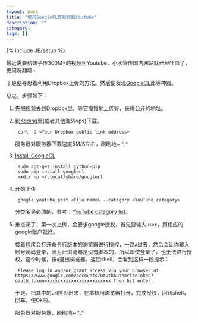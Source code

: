 ```yaml
---
layout: post
title: "使用GoogleCL传视频到Youtube"
description: ""
category:
tags: []
---
```

{% include JB/setup %}

最近需要给妹子传300M+的视频到Youtube，小水管传国内网站就已经吐血了，更何况翻墙~

于是便寻思着利用Dropbox上传的方法。然后便发现[GoogleCL][#1]此等神器。

总之，步骤如下：

1. 先把视频丢到Dropbox里，等它慢慢地上传好，获得公开的地址。
2. 到[Koding][#2]里(或者其他海外vps)下载。
		
		curl -O <Your Dropbox public link address>
		
	服务器对服务器下载速度5M/S左右，刷刷地~ ^_^
3. [Install GoogleCL][#3]

		sudo apt-get install python-pip
		sudo pip install googlecl
		mkdir -p ~/.local/share/googlecl
4. 开始上传

		google youtube post <File name> --category <YouTube category>
		
	分类名是必须的，参考：[YouTube category list][#4]。
	
5. 重点来了，第一次上传，会要求google授权，首先要输入`user`，用相应的google账户就好。

	接着程序会打开命令行版本的浏览器进行授权，一路`A`过去，然后会让你输入账号密码登录，因为此浏览器是没有脚本的，所以即使登录了，也无法进行授权，这个时候，按`q`退出浏览器，返回shell，会看到这样一段提示：
	
		Please log in and/or grant access via your browser at https://www.google.com/accounts/OAuthAuthorizeToken?oauth_token=xxxxxxxxxxxxxxxxxxxxxxxx then hit enter.
		
	于是，把其中的url拷贝出来，在本机用浏览器打开，完成授权，回到shell，回车，便Ok啦。
	
	服务器对服务器，刷刷地~ ^_^

[#1]:https://code.google.com/p/googlecl/
[#2]:https://koding.com
[#3]:https://code.google.com/p/googlecl/wiki/Install
[#4]:https://code.google.com/p/googlecl/wiki/Manual#YouTube

